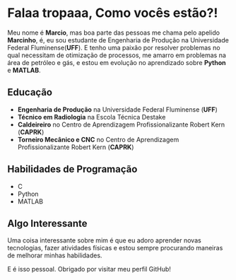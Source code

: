 # Falaa tropaaa, Como vocês estão?! 

Meu nome é **Marcio**, mas boa parte das pessoas me chama pelo apelido **Marcinho**, é, eu sou estudante de Engenharia de Produção na Universidade Federal Fluminense(**UFF**). E tenho uma paixão por resolver problemas no qual necessitam de otimização de processos, me amarro em problemas na área de petróleo e gás, e estou em evolução no aprendizado sobre **Python** e **MATLAB**.

##  Educação

-  **Engenharia de Produção** na Universidade Federal Fluminense (**UFF**)
- **Técnico em Radiologia** na Escola Técnica Destake
- **Caldeireiro** no Centro de Aprendizagem Profissionalizante Robert Kern (**CAPRK**) 
- **Torneiro Mecânico e CNC** no Centro de Aprendizagem Profissionalizante Robert Kern (**CAPRK**) 

##  Habilidades de Programação

- C
- Python
- MATLAB


## Algo Interessante

Uma coisa interessante sobre mim é que eu adoro aprender novas tecnologias, fazer atividades físicas e estou sempre procurando maneiras de melhorar minhas habilidades.

E é isso pessoal. Obrigado por visitar meu perfil GitHub!
